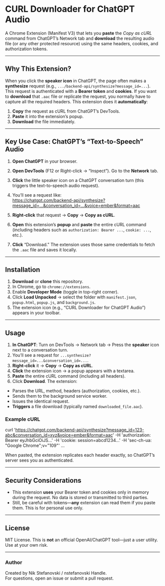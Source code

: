 # CURL Downloader for ChatGPT Audio

A Chrome Extension (Manifest V3) that lets you **paste** the _Copy as cURL_ command from ChatGPT’s Network tab and **download** the resulting audio file (or any other protected resource) using the same headers, cookies, and authorization tokens.

---

## Why This Extension?

When you click the **speaker icon** in ChatGPT, the page often makes a **synthesize** request (e.g., `.../backend-api/synthesize?message_id=...`). This request is authenticated with a **Bearer token** and **cookies**. If you want to **download** that `.aac` file or replicate the request, you normally have to capture all the required headers. This extension does it **automatically**:  
1. **Copy** the request as cURL from ChatGPT’s DevTools.  
2. **Paste** it into the extension’s popup.  
3. **Download** the file immediately.

---

## Key Use Case: ChatGPT’s “Text-to-Speech” Audio

1. **Open ChatGPT** in your browser.  
2. **Open DevTools** (F12 or Right-click → “Inspect”). Go to the **Network** tab.  
3. **Click** the little speaker icon on a ChatGPT conversation turn (this triggers the text-to-speech audio request).  
4. You’ll see a request like:  
https://chatgpt.com/backend-api/synthesize?message_id=...&conversation_id=...&voice=ember&format=aac

1. **Right-click** that request → **Copy** → **Copy as cURL**.  
2. **Open** this extension’s **popup** and **paste** the entire cURL command (including headers such as `authorization: Bearer ...`, `cookie: ...`, etc.).  
3. **Click** “Download.” The extension uses those same credentials to fetch the `.aac` file and saves it locally.

---

## Installation

1. **Download** or **clone** this repository.  
2. In Chrome, go to `chrome://extensions`.  
3. Enable **Developer Mode** (toggle in top-right corner).  
4. Click **Load Unpacked** → select the folder with `manifest.json`, `popup.html`, `popup.js`, and `background.js`.  
5. The extension icon (e.g., “CURL Downloader for ChatGPT Audio”) appears in your toolbar.

---

## Usage

1. **In ChatGPT**: Turn on DevTools → Network tab → Press the **speaker** icon next to a conversation turn.  
2. You’ll see a request for `...synthesize?message_id=...&conversation_id=...`.  
3. **Right-click** it → **Copy** → **Copy as cURL**.  
4. **Click** the extension icon → a popup appears with a textarea.  
5. **Paste** the entire cURL command (including all headers).  
6. Click **Download**. The extension:
- Parses the URL, method, headers (authorization, cookies, etc.).  
- Sends them to the background service worker.  
- Issues the identical request.  
- **Triggers** a file download (typically named `downloaded_file.aac`).

### Example cURL

curl 'https://chatgpt.com/backend-api/synthesize?message_id=123-abc&conversation_id=xyz&voice=ember&format=aac'
-H 'authorization: Bearer eyJhbGciOiJS...'
-H 'cookie: session=abcd1234...'
-H 'sec-ch-ua: "Google Chrome";v="109"'
...

When pasted, the extension replicates each header exactly, so ChatGPT’s server sees you as authenticated.

---

## Security Considerations

- This extension **uses** your Bearer token and cookies only in memory during the request. No data is stored or transmitted to third parties.  
- Still, be careful with tokens—**any** extension can read them if you paste them. This is for personal use only.

---

## License

MIT License. This is **not** an official OpenAI/ChatGPT tool—just a user utility. Use at your own risk.

---

### Author

Created by Nik Stefanovski / nstefanovski Handle.  
For questions, open an issue or submit a pull request.